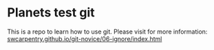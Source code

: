 # Planets test git
This is a repo to learn how to use git.
Please visit for more information:  
[swcarpentry.github.io/git-novice/06-ignore/index.html](swcarpentry.github.io/git-novice/06-ignore/index.html)
